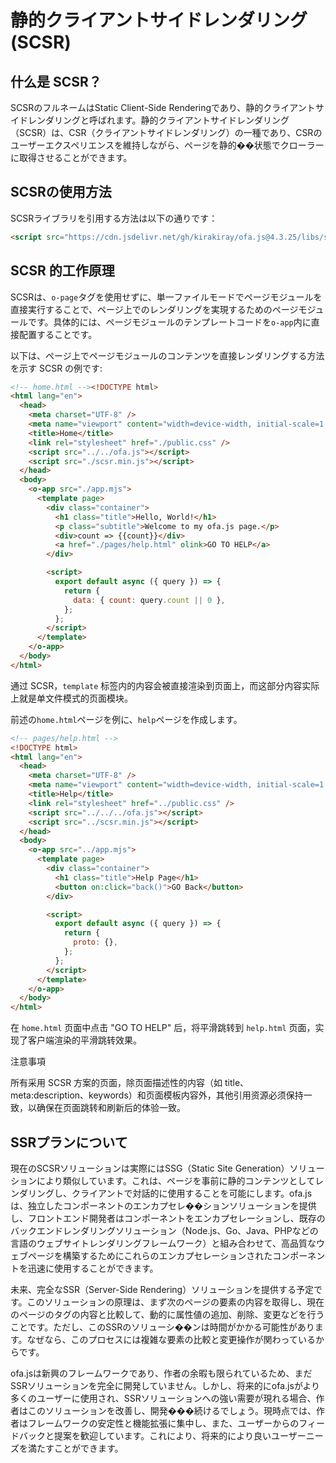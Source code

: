 # 静的クライアントサイドレンダリング (SCSR)

## 什么是 SCSR？

SCSRのフルネームはStatic Client-Side Renderingであり、静的クライアントサイドレンダリングと呼ばれます。静的クライアントサイドレンダリング（SCSR）は、CSR（クライアントサイドレンダリング）の一種であり、CSRのユーザーエクスペリエンスを維持しながら、ページを静的��状態でクローラーに取得させることができます。

## SCSRの使用方法

SCSRライブラリを引用する方法は以下の通りです：

```html
<script src="https://cdn.jsdelivr.net/gh/kirakiray/ofa.js@4.3.25/libs/scsr/dist/scsr.min.js"></script>
```

## SCSR 的工作原理

SCSRは、`o-page`タグを使用せずに、単一ファイルモードでページモジュールを直接実行することで、ページ上でのレンダリングを実現するためのページモジュールです。具体的には、ページモジュールのテンプレートコードを`o-app`内に直接配置することです。

以下は、ページ上でページモジュールのコンテンツを直接レンダリングする方法を示す SCSR の例です: 

```html
<!-- home.html --><!DOCTYPE html>
<html lang="en">
  <head>
    <meta charset="UTF-8" />
    <meta name="viewport" content="width=device-width, initial-scale=1.0" />
    <title>Home</title>
    <link rel="stylesheet" href="./public.css" />
    <script src="../../ofa.js"></script>
    <script src="./scsr.min.js"></script>
  </head>
  <body>
    <o-app src="./app.mjs">
      <template page>
        <div class="container">
          <h1 class="title">Hello, World!</h1>
          <p class="subtitle">Welcome to my ofa.js page.</p>
          <div>count => {{count}}</div>
          <a href="./pages/help.html" olink>GO TO HELP</a>
        </div>

        <script>
          export default async ({ query }) => {
            return {
              data: { count: query.count || 0 },
            };
          };
        </script>
      </template>
    </o-app>
  </body>
</html>
```

通过 SCSR，`template` 标签内的内容会被直接渲染到页面上，而这部分内容实际上就是单文件模式的页面模块。

前述の`home.html`ページを例に、`help`ページを作成します。

```html
<!-- pages/help.html -->
<!DOCTYPE html>
<html lang="en">
  <head>
    <meta charset="UTF-8" />
    <meta name="viewport" content="width=device-width, initial-scale=1.0" />
    <title>Help</title>
    <link rel="stylesheet" href="../public.css" />
    <script src="../../../ofa.js"></script>
    <script src="../scsr.min.js"></script>
  </head>
  <body>
    <o-app src="../app.mjs">
      <template page>
        <div class="container">
          <h1 class="title">Help Page</h1>
          <button on:click="back()">GO Back</button>
        </div>

        <script>
          export default async ({ query }) => {
            return {
              proto: {},
            };
          };
        </script>
      </template>
    </o-app>
  </body>
</html>

```

在 `home.html` 页面中点击 "GO TO HELP" 后，将平滑跳转到 `help.html` 页面，实现了客户端渲染的平滑跳转效果。

注意事項

所有采用 SCSR 方案的页面，除页面描述性的内容（如 title、meta:description、keywords）和页面模板内容外，其他引用资源必须保持一致，以确保在页面跳转和刷新后的体验一致。

## SSRプランについて
現在のSCSRソリューションは実際にはSSG（Static Site Generation）ソリューションにより類似しています。これは、ページを事前に静的コンテンツとしてレンダリングし、クライアントで対話的に使用することを可能にします。ofa.jsは、独立したコンポーネントのエンカプセレ��ションソリューションを提供し、フロントエンド開発者はコンポーネントをエンカプセレーションし、既存のバックエンドレンダリングソリューション（Node.js、Go、Java、PHPなどの言語のウェブサイトレンダリングフレームワーク）と組み合わせて、高品質なウェブページを構築するためにこれらのエンカプセレーションされたコンポーネントを迅速に使用することができます。

未来、完全なSSR（Server-Side Rendering）ソリューションを提供する予定です。このソリューションの原理は、まず次のページの要素の内容を取得し、現在のページのタグの内容と比較して、動的に属性値の追加、削除、変更などを行うことです。ただし、このSSRのソリューシ��ンは時間がかかる可能性があります。なぜなら、このプロセスには複雑な要素の比較と変更操作が関わっているからです。

ofa.jsは新興のフレームワークであり、作者の余暇も限られているため、まだSSRソリューションを完全に開発していません。しかし、将来的にofa.jsがより多くのユーザーに使用され、SSRソリューションへの強い需要が現れる場合、作者はこのソリューションを改善し、開発���続けるでしょう。現時点では、作者はフレームワークの安定性と機能拡張に集中し、また、ユーザーからのフィードバックと提案を歓迎しています。これにより、将来的により良いユーザーニーズを満たすことができます。